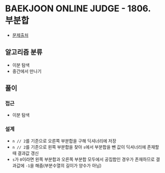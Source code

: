 # BAEKJOON ONLINE JUDGE - 1806. 부분합

- [문제출처](https://www.acmicpc.net/problem/1806 '1806. 부분합')

## 알고리즘 분류

- 이분 탐색
- 중간에서 만나기

## 풀이

### 접근

- 이분 탐색

### 설계

- `n // 2`를 기준으로 오른쪽 부분합을 구해 딕셔너리에 저장
- `n // 2`를 기준으로 왼쪽 부분합을 찾아 `s`에서 부분합을 뺀 값이 딕셔너리에 존재할 때 결과값 갱신
- `s`가 `0`이라면 왼쪽 부분합과 오른쪽 부분합 모두에서 공집합인 경우가 존재하므로 결과값에 `-1`을 해줌(부분수열의 길이가 양수가 아님)
